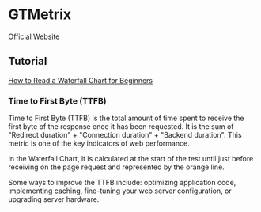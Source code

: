 

# GTMetrix
[Official Website](https://gtmetrix.com/)

## Tutorial

[How to Read a Waterfall Chart for Beginners](https://gtmetrix.com/blog/how-to-read-a-waterfall-chart-for-beginners/)


### Time to First Byte (TTFB)

Time to First Byte (TTFB) is the total amount of time spent to receive the first byte of the response once it has been requested. It is the sum of "Redirect duration" + "Connection duration" + "Backend duration". This metric is one of the key indicators of web performance.

In the Waterfall Chart, it is calculated at the start of the test until just before receiving on the page request and represented by the orange line.

Some ways to improve the TTFB include: optimizing application code, implementing caching, fine-tuning your web server configuration, or upgrading server hardware.



